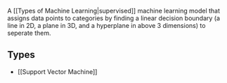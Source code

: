 A [[Types of Machine Learning|supervised]] machine learning model that assigns data points to categories by finding a linear decision boundary (a line in 2D, a plane in 3D, and a hyperplane in above 3 dimensions) to seperate them.
## Types
- [[Support Vector Machine]]
